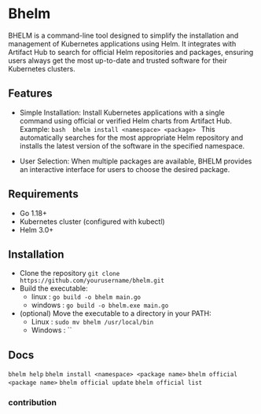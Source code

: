 # Bhelm

BHELM is a command-line tool designed to simplify the installation and management of Kubernetes applications using Helm. It integrates with Artifact Hub to search for official Helm repositories and packages, ensuring users always get the most up-to-date and trusted software for their Kubernetes clusters.

## Features

- Simple Installation: Install Kubernetes applications with a single command using official or verified Helm charts from Artifact Hub.
Example:
``bash 
bhelm install <namespace> <package>
``
This automatically searches for the most appropriate Helm repository and installs the latest version of the software in the specified namespace.

- User Selection: When multiple packages are available, BHELM provides an interactive interface for users to choose the desired package.

## Requirements
- Go 1.18+
- Kubernetes cluster (configured with kubectl)
- Helm 3.0+

## Installation
- Clone the repository `git clone https://github.com/yourusername/bhelm.git`
- Build the executable:
  - linux :
  `go build -o bhelm main.go`
  - windows :
  `go build -o bhelm.exe main.go`
- (optional) Move the executable to a directory in your PATH:
  - Linux :
  `sudo mv bhelm /usr/local/bin`
  - Windows :
  ``

## Docs
`bhelm help`
`bhelm install <namespace> <package name>`
`bhelm official <package name>`
`bhelm official update`
`bhelm official list`

### contribution

